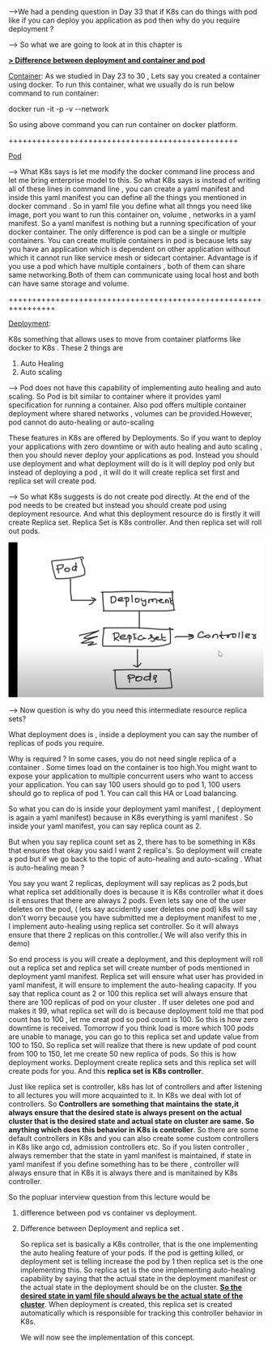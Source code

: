 
-->We had a pending question in Day 33 that if K8s can do things with pod like if you can deploy you application as pod then why do you require deployment ?

--> So what we are going to look at in this chapter is 

**<u>> Difference between deployment and container and pod</u>**

<u>Container</u>:
As we studied in Day 23 to 30 , Lets say you created a container using docker. To run this container, what we usually do is run below command to run container:

docker run -it <followed by name of image> -p -v --network
    
So using above command you can run container on docker platform.
    
+++++++++++++++++++++++++++++++++++++++++++++++++

<u>Pod</u>

--> What K8s says is let me modify the docker command line process and let me bring enterprise model to this. So what K8s says is instead of writing all of these lines in command line , you can create a yaml manifest and inside this yaml manifest you can define all the things you mentioned in docker command . So in yaml file you define what all thngs you need like image, port you want to run this container on, volume , networks in a yaml manifest. So a yaml manifest is nothing but a running specification of your docker container. The only difference is pod can be a single or multiple containers. You can create multiple containers in pod is because lets say you have an application which is dependent on other application without which it cannot run like service mesh or sidecart container. Advantage is if you use a pod which have multiple containers , both of them can share same networking.Both of them can communicate using local host and both can have same storage and volume.
    
++++++++++++++++++++++++++++++++++++++++++++++++++++++++++++++++


<u>Deployment</u>:
    
K8s something that allows uses to move from container platforms like docker to K8s . These 2 things are 
    
  1) Auto Healing
  2) Auto scaling

--> Pod does not have this capability of implementing auto healing and auto scaling. So Pod is bit similar to container where it provides yaml specification for running a container. Also pod offers multiple container deployment where shared networks , volumes can be provided.However, pod cannot do auto-healing or auto-scaling
    
These features in K8s are offered by Deployments. So if you want to deploy your applications with zero downtime or with auto healing and auto scaling , then you should never deploy your applications as pod. Instead you should use deployment and what deployment will do is it will deploy pod only but instead of deploying a pod , it will do it will create replica set first and replica set will create pod.
    

--> So what K8s suggests is do not create pod directly. At the end of the pod needs to be created but instead you should create pod using deployment resource. And what this deployment resource do is firstly it will create Replica set. Replica Set is K8s controller. And then replica set will roll out pods.
    
![](https://raw.githubusercontent.com/SamilVanzar/Devops/main/images/Day30/6.png)

--> Now question is why do you need this intermediate resource replica sets?

What deployment does is , inside a deployment you can say the number of replicas of pods you require.

Why is required ?
In some cases, you do not need single replica of a container . Some times load on the container is too high.You might want to expose your application to multiple concurrent users who want to access your application. You can say 100 users should go to pod 1, 100 users should go to replica of pod 1. You can call this HA or Load balancing.
    
    
So what you can do is inside your deployment  yaml manifest , ( deployment is again a yaml manifest) because in K8s everything is yaml manifest . So inside your yaml manifest, you can say replica count as 2.
    
But when you say replica count set as 2, there has to be something in K8s that ensures that okay you said I want 2 replica's. So deployment will create a pod but if we go back to the topic of auto-healing and auto-scaling . What is auto-healing mean ?

You say you want 2 replicas, deployment will say replicas as 2 pods,but what replica set additionally does is because it is K8s controller what it does is it ensures that there are always 2 pods. Even lets say one of the user deletes on the pod, ( lets say accidently user deletes one pod) k8s will say don't worry because you have submitted me a deployment manifest to me , I implement auto-healing using replica set controller. So it will always ensure that there 2 replicas on this controller.( We will also verify this in demo)
    
So end process is you will create a deployment, and this deployment will roll out a replica set and replica set will create number of pods mentioned in deployment yaml manifest. Replica set will ensure what user has provided in yaml manifest, it will ensure to implement the auto-healing capacity. If you say that replica count as 2 or 100 this replica set will always ensure that there are 100 replicas of pod on your cluster . If user deletes one pod and makes it 99, what replica set will do is because deployment told me that pod count has to 100 , let me creat pod so pod count is 100. So this is how zero downtime is received. Tomorrow if you think load is more which 100 pods are unable to manage, you can go to this replica set and update value from 100 to 150. So replica set will realize that there is new update of pod count from 100 to 150, let me create 50 new replica of pods. So this is how deployment works. Deployment create replica sets and this replica set will create pods for you. And this <b>replica set is K8s controller</b>.
    

    
Just like replica set is controller, k8s has lot of controllers and after listening to all lectures you will more acquainted to it. In K8s we deal with lot of controllers. So <b>Controllers are something that maintains the state,it always ensure that the desired state is always present on the actual cluster that is the desired state and actual state on cluster are same. So anything which does this behavior in K8s is controller</b>. So there are some default controllers in K8s and you can also create some custom controllers in K8s like argo cd, admission controllers etc. So if you listen controller , always remember that the state in yaml manifest is maintained, if state in yaml manifest if you define something has to be there , controller will always ensure that in K8s it is always there and is manitained by K8s controller.
    
    
So the popluar interview question from this lecture would be 
    
1) difference between pod vs container vs deployment.
2) Difference between Deployment and replica set .
    
    So replica set is basically a K8s controller, that is the one implementing the auto healing feature of your pods. If the pod is getting killed, or deployment set is telling increase the pod by 1 then replica set is the one implementing this.
    So replica set is the one  implementing auto-healing capability by saying that the actual state in the deployment manifest or the actual state in the deployment should be on the cluster. <b><u>So the desired state in yaml file should always be the actual state of the cluster</b></u>. When deployment  is created, this replica set is created automatically which is responsible for tracking this controller behavior in K8s.
    

    We will now see the implementation of this concept.
    
    
    
    
    
    
    
    
    
    
    
    
    
    
    
    
    
    
    
    
    
    
    
    
    
    
    
    
    
    
    
    
    
    
    
    
    
    
    
    
    
    
    
    
    
    
    
    
    
    
    
    
    
    
    
    
    
    
    
    
    
    
    
    
    
    
    
    
    
    
    
    
    
    
    
    
    
    
    
    
    
    
    
    

    
    
    
    
    
    
    
    
    
    
    
    
    
    
    